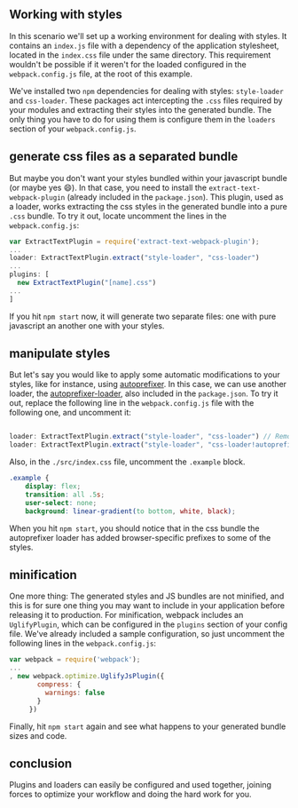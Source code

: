 ## Working with styles

In this scenario we'll set up a working environment for dealing with styles. It contains an `index.js` file with a dependency of the application stylesheet, located in the `index.css` file under the same directory. This requirement wouldn't be possible if it weren't for the loaded configured in the `webpack.config.js` file, at the root of this example.

We've installed two `npm` dependencies for dealing with styles: `style-loader` and `css-loader`. These packages act intercepting the `.css` files required by your modules and extracting their styles into the generated bundle. The only thing you have to do for using them is configure them in the `loaders` section of your `webpack.config.js`. 

## generate css files as a separated bundle

But maybe you don't want your styles bundled within your javascript bundle (or maybe yes :smile:). In that case, you need to install the `extract-text-webpack-plugin` (already included in the `package.json`). This plugin, used as a loader, works extracting the css styles in the generated bundle into a pure `.css` bundle. To try it out, locate uncomment the lines in the `webpack.config.js`:

```javascript
var ExtractTextPlugin = require('extract-text-webpack-plugin');
...
loader: ExtractTextPlugin.extract("style-loader", "css-loader")
...
plugins: [
  new ExtractTextPlugin("[name].css")
...
]
```
If you hit `npm start` now, it will generate two separate files: one with pure javascript an another one with your styles.

## manipulate styles

But let's say you would like to apply some automatic modifications to your styles, like for instance, using [autoprefixer](https://github.com/postcss/autoprefixer). In this case, we can use another loader, the [autoprefixer-loader](https://github.com/passy/autoprefixer-loader), also included in the `package.json`. To try it out, replace the following line in the `webpack.config.js` file with the following one, and uncomment it:

```javascript

loader: ExtractTextPlugin.extract("style-loader", "css-loader") // Remove this
loader: ExtractTextPlugin.extract("style-loader", "css-loader!autoprefixer-loader?browsers=last 10 version") // Uncomment this
```
Also, in the `./src/index.css` file, uncomment the `.example` block. 
```css
.example {
    display: flex;
    transition: all .5s;
    user-select: none;
    background: linear-gradient(to bottom, white, black);
```

When you hit `npm start`, you should notice that in the css bundle the autoprefixer loader has added browser-specific prefixes to some of the styles.

## minification

One more thing: The generated styles and JS bundles are not minified, and this is for sure one thing you may want to include in your application before releasing it to production. For minification, webpack includes an `UglifyPlugin`, which can be configured in the `plugins` section of your config file. We've already included a sample configuration, so just uncomment the following lines in the `webpack.config.js`:

```javascript
var webpack = require('webpack');
...
, new webpack.optimize.UglifyJsPlugin({
       compress: {
         warnings: false
       }
     })
```

Finally, hit `npm start` again and see what happens to your generated bundle sizes and code.

## conclusion
Plugins and loaders can easily be configured and used together, joining forces to optimize your workflow and doing the hard work for you.
